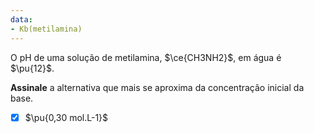 ```yaml
---
data:
- Kb(metilamina)
---
```


O pH de uma solução de metilamina, $\ce{CH3NH2}$, em água é $\pu{12}$. 

**Assinale** a alternativa que mais se aproxima da concentração inicial da base.

- [x] $\pu{0,30 mol.L-1}$
